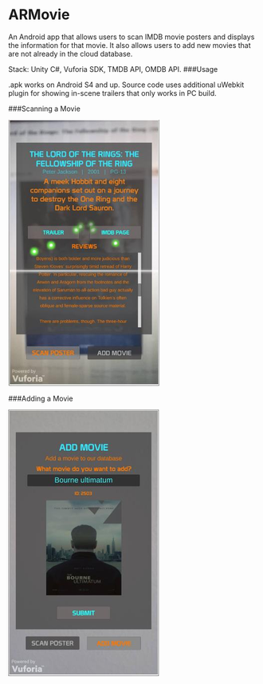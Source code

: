 # ARMovie

An Android app that allows users to scan IMDB movie posters and displays the information for that movie. It also allows users to add new movies that are not already in the cloud database.

Stack: Unity C#, Vuforia SDK, TMDB API, OMDB API. 
###Usage

.apk works on Android S4 and up.
Source code uses additional uWebkit plugin for showing in-scene trailers that only works in PC build.

###Scanning a Movie

![alt tag](https://raw.githubusercontent.com/adinger/ARMovie/master/ARMovieSCAN.jpg)

###Adding a Movie

![alt tag](https://raw.githubusercontent.com/adinger/ARMovie/master/ARMovieADD.jpg)
